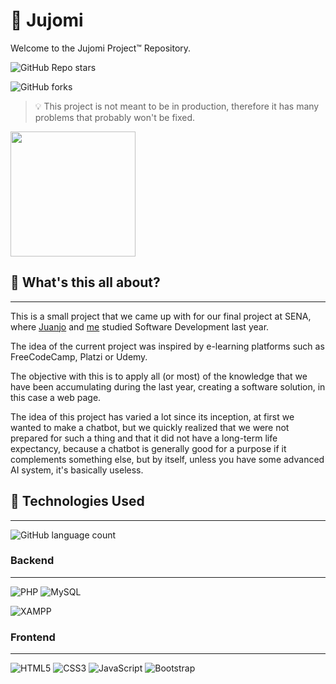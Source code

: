 
# :robot: Jujomi

Welcome to the Jujomi Project&trade; Repository.

![GitHub Repo stars](https://img.shields.io/github/stars/Kolozuz/Jujomi?style=social)

![GitHub forks](https://img.shields.io/github/forks/Kolozuz/Jujomi?style=social)

> :bulb: This project is not meant to be in production, therefore it has many problems that probably won't be fixed.

<img src="https://media.tenor.com/W8ImMlYbR2EAAAAC/byuntear-incrives-meme.gif" width="200">

## :pushpin: What's this all about?
---

This is a small project that we came up with for our final project at SENA, where [Juanjo](https://github.com/JuanJo2804) and [me](https://github.com/Kolozuz) studied Software Development last year.

The idea of ​​the current project was inspired by e-learning platforms such as FreeCodeCamp, Platzi or Udemy.

The objective with this is to apply all (or most) of the knowledge that we have been accumulating during the last year, creating a software solution, in this case a web page.

The idea of ​​this project has varied a lot since its inception, at first we wanted to make a chatbot, but we quickly realized that we were not prepared for such a thing and that it did not have a long-term life expectancy, because a chatbot is generally good for a purpose if it complements something else, but by itself, unless you have some advanced AI system, it's basically useless.

## :pushpin: Technologies Used
---
![GitHub language count](https://img.shields.io/github/languages/count/Kolozuz/Jujomi)

### Backend
---
![PHP](https://img.shields.io/badge/php-%23777BB4.svg?style=for-the-badge&logo=php&logoColor=white)
![MySQL](https://img.shields.io/badge/mysql-%2300f.svg?style=for-the-badge&logo=mysql&logoColor=white)

![XAMPP](https://img.shields.io/badge/XAMPP-%23E34F26.svg?&logo=xampp&logoColor=white)

### Frontend
---
![HTML5](https://img.shields.io/badge/html5-%23E34F26.svg?style=for-the-badge&logo=html5&logoColor=white)
![CSS3](https://img.shields.io/badge/css3-%231572B6.svg?style=for-the-badge&logo=css3&logoColor=white)
![JavaScript](https://img.shields.io/badge/javascript-%23323330.svg?style=for-the-badge&logo=javascript&logoColor=%23F7DF1E)
![Bootstrap](https://img.shields.io/badge/bootstrap-%23563D7C.svg?style=for-the-badge&logo=bootstrap&logoColor=white)
